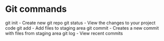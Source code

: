 # Git commands

git init - Create new git repo
git status - View the changes to your project code
git add - Add files to staging area
git commit - Creates a new commit with files from staging area
git log - View recent commits
